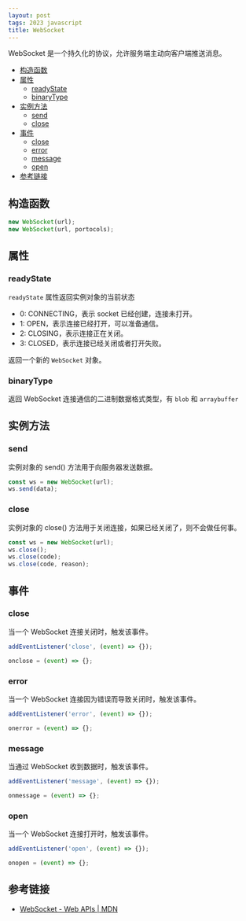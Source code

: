 ```yaml
---
layout: post
tags: 2023 javascript
title: WebSocket
---
```


WebSocket 是一个持久化的协议，允许服务端主动向客户端推送消息。

<!-- vim-markdown-toc GFM -->

- [构造函数](#构造函数)
- [属性](#属性)
  - [readyState](#readystate)
  - [binaryType](#binarytype)
- [实例方法](#实例方法)
  - [send](#send)
  - [close](#close)
- [事件](#事件)
  - [close](#close-1)
  - [error](#error)
  - [message](#message)
  - [open](#open)
- [参考链接](#参考链接)

<!-- vim-markdown-toc -->

## 构造函数

```js
new WebSocket(url);
new WebSocket(url, portocols);
```

## 属性

### readyState

`readyState` 属性返回实例对象的当前状态

- 0: CONNECTING，表示 socket 已经创建，连接未打开。
- 1: OPEN，表示连接已经打开，可以准备通信。
- 2: CLOSING，表示连接正在关闭。
- 3: CLOSED，表示连接已经关闭或者打开失败。

返回一个新的 `WebSocket` 对象。

### binaryType

返回 WebSocket 连接通信的二进制数据格式类型，有 `blob` 和 `arraybuffer`

## 实例方法

### send

实例对象的 send() 方法用于向服务器发送数据。

```js
const ws = new WebSocket(url);
ws.send(data);
```

### close

实例对象的 close() 方法用于关闭连接，如果已经关闭了，则不会做任何事。

```js
const ws = new WebSocket(url);
ws.close();
ws.close(code);
ws.close(code, reason);
```

## 事件

### close

当一个 WebSocket 连接关闭时，触发该事件。

```js
addEventListener('close', (event) => {});

onclose = (event) => {};
```

### error

当一个 WebSocket 连接因为错误而导致关闭时，触发该事件。

```js
addEventListener('error', (event) => {});

onerror = (event) => {};
```

### message

当通过 WebSocket 收到数据时，触发该事件。

```js
addEventListener('message', (event) => {});

onmessage = (event) => {};
```

### open

当一个 WebSocket 连接打开时，触发该事件。

```js
addEventListener('open', (event) => {});

onopen = (event) => {};
```

## 参考链接

- [WebSocket - Web APIs \| MDN](https://developer.mozilla.org/en-US/docs/Web/API/WebSocket)
